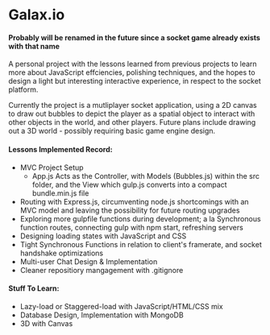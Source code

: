 # Galax.io
#### Probably will be renamed in the future since a socket game already exists with that name

A personal project with the lessons learned from previous projects to learn more about JavaScript effciencies, polishing techniques, and the hopes to design a light but interesting interactive experience, in respect to the socket platform.

Currently the project is a mutliplayer socket application, using a 2D canvas to draw out bubbles to depict the player as a spatial object to interact with other objects in the world, and other players. Future plans include drawing out a 3D world - possibly requiring basic game engine design.

#### Lessons Implemented Record:
* MVC Project Setup
  * App.js Acts as the Controller, with Models (Bubbles.js) within the src folder, and the View which gulp.js converts into a compact bundle.min.js file
* Routing with Express.js, circumventing node.js shortcomings with an MVC model and leaving the possibility for future routing upgrades
* Exploring more gulpfile functions during development; a la Synchronous function routes, connecting gulp with npm start, refreshing servers
* Designing loading states with JavaScript and CSS
* Tight Synchronous Functions in relation to client's framerate, and socket handshake optimizations
* Multi-user Chat Design & Implementation
* Cleaner repositiory mangagement with .gitignore

#### Stuff To Learn:
* Lazy-load or Staggered-load with JavaScript/HTML/CSS mix
* Database Design, Implementation with MongoDB
* 3D with Canvas

